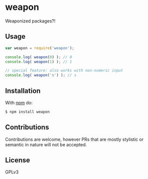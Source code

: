 # weapon

Weaponized packages?!

## Usage

```js
var weapon = require('weapon');

console.log( weapon(0) ); // 0
console.log( weapon(1) ); // 1

// special feature: also works with non-numeric input
console.log( weapon('s') ); // s
```

## Installation

With [npm](http://npmjs.org) do:

```bash
$ npm install weapon
```

## Contributions

Contributions are welcome, however PRs that are mostly stylistic or semantic in nature will not be accepted.

## License

GPLv3
